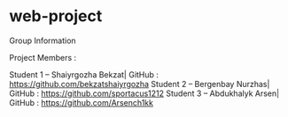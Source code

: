 # web-project

Group Information

Project Members :

Student 1 – Shaiyrgozha Bekzat| GitHub : https://github.com/bekzatshaiyrgozha
Student 2 – Bergenbay Nurzhas| GitHub : https://github.com/sportacus1212
Student 3 – Abdukhalyk Arsen| GitHub : https://github.com/Arsench1kk
